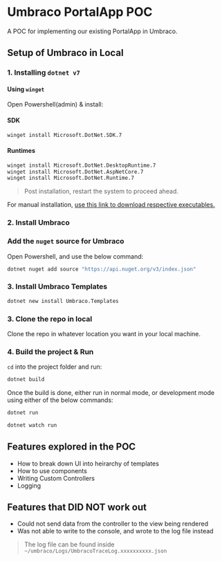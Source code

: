 # Umbraco PortalApp POC

A POC for implementing our existing PortalApp in Umbraco.

## Setup of Umbraco in Local

### 1. Installing `dotnet v7`

#### Using `winget`

Open Powershell(admin) & install:

#### SDK

```bash
winget install Microsoft.DotNet.SDK.7
```

#### Runtimes

```bash
winget install Microsoft.DotNet.DesktopRuntime.7
winget install Microsoft.DotNet.AspNetCore.7
winget install Microsoft.DotNet.Runtime.7
```

> Post installation, restart the system to proceed ahead.

For manual installation, [use this link to download respective executables.](https://dotnet.microsoft.com/en-us/download/dotnet/7.0)


### 2. Install Umbraco

### Add the `nuget` source for Umbraco

Open Powershell, and use the below command:

```bash
dotnet nuget add source "https://api.nuget.org/v3/index.json"
```

### 3. Install Umbraco Templates

```bash
dotnet new install Umbraco.Templates
```

### 3. Clone the repo in local

Clone the repo in whatever location you want in your local machine.

### 4. Build the project & Run

`cd` into the project folder and run:

```bash
dotnet build
```

Once the build is done, either run in normal mode, or development mode using either of the below commands:

```bash
dotnet run
```

```bash
dotnet watch run
```

## Features explored in the POC

* How to break down UI into heirarchy of templates
* How to use components
* Writing Custom Controllers
* Logging

## Features that DID NOT work out

* Could not send data from the controller to the view being rendered
* Was not able to write to the console, and wrote to the log file instead

> The log file can be found inside `~/umbraco/Logs/UmbracoTraceLog.xxxxxxxxxx.json`
